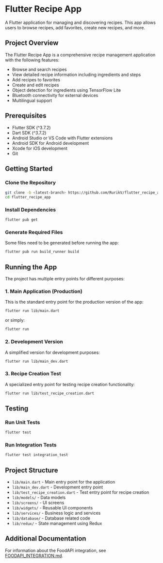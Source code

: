 # Flutter Recipe App

A Flutter application for managing and discovering recipes. This app allows users to browse recipes, add favorites, create new recipes, and more.

## Project Overview

The Flutter Recipe App is a comprehensive recipe management application with the following features:
- Browse and search recipes
- View detailed recipe information including ingredients and steps
- Add recipes to favorites
- Create and edit recipes
- Object detection for ingredients using TensorFlow Lite
- Bluetooth connectivity for external devices
- Multilingual support

## Prerequisites

- Flutter SDK (^3.7.2)
- Dart SDK (^3.7.2)
- Android Studio or VS Code with Flutter extensions
- Android SDK for Android development
- Xcode for iOS development
- Git

## Getting Started

### Clone the Repository

```bash
git clone -b <latest-branch> https://github.com/RurikV/flutter_recipe_app
cd flutter_recipe_app
```

### Install Dependencies

```bash
flutter pub get
```

### Generate Required Files

Some files need to be generated before running the app:

```bash
flutter pub run build_runner build
```

## Running the App

The project has multiple entry points for different purposes:

### 1. Main Application (Production)

This is the standard entry point for the production version of the app:

```bash
flutter run lib/main.dart
```

or simply:

```bash
flutter run
```

### 2. Development Version

A simplified version for development purposes:

```bash
flutter run lib/main_dev.dart
```

### 3. Recipe Creation Test

A specialized entry point for testing recipe creation functionality:

```bash
flutter run lib/test_recipe_creation.dart
```

## Testing

### Run Unit Tests

```bash
flutter test
```

### Run Integration Tests

```bash
flutter test integration_test
```

## Project Structure

- `lib/main.dart` - Main entry point for the application
- `lib/main_dev.dart` - Development entry point
- `lib/test_recipe_creation.dart` - Test entry point for recipe creation
- `lib/models/` - Data models
- `lib/screens/` - UI screens
- `lib/widgets/` - Reusable UI components
- `lib/services/` - Business logic and services
- `lib/database/` - Database related code
- `lib/redux/` - State management using Redux

## Additional Documentation

For information about the FoodAPI integration, see [FOODAPI_INTEGRATION.md](FOODAPI_INTEGRATION.md).
